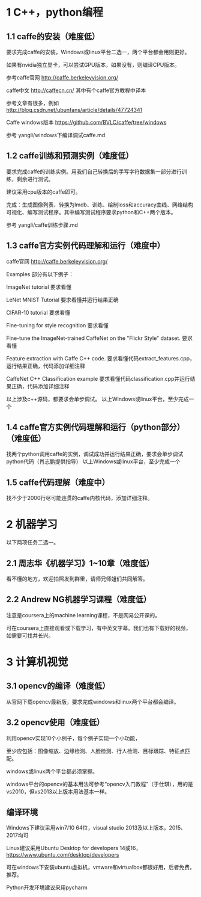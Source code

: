 # 1 C++，python编程

## 1.1 caffe的安装（难度低）
要求完成caffe的安装，Windows或linux平台二选一，两个平台都会用则更好。

如果有nvidia独立显卡，可以尝试GPU版本，如果没有，则编译CPU版本。

参考caffe官网 http://caffe.berkeleyvision.org/

caffe中文 http://caffecn.cn/  其中有个caffe官方教程中译本

参考文章有很多，例如 http://blog.csdn.net/ubunfans/article/details/47724341

Caffe windows版本  https://github.com/BVLC/caffe/tree/windows

参考 yangli/windows下编译调试caffe.md

## 1.2 caffe训练和预测实例（难度低）
要求完成caffe的训练实例。用我们自己转换后的手写字符数据集一部分进行训练，剩余进行测试。

建议采用cpu版本的caffe即可。

完成：生成图像列表、转换为lmdb、训练、绘制loss和accuracy曲线、网络结构可视化、编写测试程序。其中编写测试程序要求python和C++两个版本。

参考 yangli/caffe训练步骤.md

## 1.3 caffe官方实例代码理解和运行（难度中）
caffe官网 http://caffe.berkeleyvision.org/

Examples 部分有以下例子：

ImageNet tutorial 要求看懂 

LeNet MNIST Tutorial 要求看懂并运行结果正确

CIFAR-10 tutorial 要求看懂

Fine-tuning for style recognition 要求看懂

Fine-tune the ImageNet-trained CaffeNet on the "Flickr Style" dataset. 要求看懂

Feature extraction with Caffe C++ code.  要求看懂代码extract_features.cpp，运行结果正确，代码添加详细注释

CaffeNet C++ Classification example 要求看懂代码classification.cpp并运行结果正确，代码添加详细注释

以上涉及c++源码，都要求会单步调试。
以上Windows或linux平台，至少完成一个

## 1.4 caffe官方实例代码理解和运行（python部分）（难度低）
找两个python调用caffe的实例，调试成功并运行结果正确，要求会单步调试python代码（肖志鹏提供指导）
以上Windows或linux平台，至少完成一个

## 1.5 caffe代码理解（难度中）
找不少于2000行尽可能连贯的caffe内核代码，添加详细注释。

# 2 机器学习
以下两项任务二选一。
## 2.1 周志华《机器学习》1~10章（难度低）
看不懂的地方，欢迎拍照发到群里，请师兄师姐们共同解答。

## 2.2 Andrew NG机器学习课程（难度低）

注意是coursera上的machine learning课程，不是网易公开课的。

可在coursera上直接观看或下载学习，有中英文字幕。我们也有下载好的视频，如需要可找井长兴。

# 3 计算机视觉
## 3.1 opencv的编译（难度低）
从官网下载opencv最新版，要求完成windows和linux两个平台都会编译。

## 3.2 opencv使用（难度低）
利用opencv实现10个小例子，每个例子实现一个小功能，

至少应包括：图像缩放、边缘检测、人脸检测、行人检测、目标跟踪、特征点匹配。

windows或linux两个平台都必须掌握。

windows平台的opencv的基本用法可参考“opencv入门教程”（于仕琪），用的是vs2010，但vs2013以上版本用法基本一样。

## 编译环境
Windows下建议采用win7/10 64位，visual studio 2013及以上版本，2015、2017均可

Linux建议采用Ubuntu Desktop for developers 14或16，https://www.ubuntu.com/desktop/developers

可在windows下安装ubuntu虚拟机，vmware和virtualbox都很好用，后者免费，推荐。

Python开发环境建议采用pycharm



